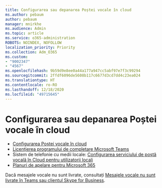 ```yaml
---
title: Configurarea sau depanarea Poștei vocale în cloud
ms.author: pebaum
author: pebaum
manager: mnirkhe
ms.audience: Admin
ms.topic: article
ms.service: o365-administration
ROBOTS: NOINDEX, NOFOLLOW
localization_priority: Priority
ms.collection: Adm_O365
ms.custom:
- "9002347"
- "4567"
ms.openlocfilehash: 9b59d9e8ee0a44a177a947cc5abf97e7f3c99294
ms.sourcegitcommit: 2ffdf6096de5608b117c6677d3cd7dd4c23ea024
ms.translationtype: HT
ms.contentlocale: ro-RO
ms.lasthandoff: 12/18/2020
ms.locfileid: "49715645"
---
```

# <a name="set-up-or-troubleshoot-cloud-voicemail"></a>Configurarea sau depanarea Poștei vocale în cloud

- [Configurarea Poștei vocale în cloud](https://docs.microsoft.com/microsoftteams/set-up-phone-system-voicemail) 
- [Licențierea programului de completare Microsoft Teams](https://docs.microsoft.com/microsoftteams/teams-add-on-licensing/microsoft-teams-add-on-licensing) 
- Sistem de telefonie cu medii locale: [Configurarea serviciului de poștă vocală în Cloud pentru utilizatorii locali](https://docs.microsoft.com/skypeforbusiness/hybrid/configure-cloud-voicemail) 
- [Planuri de apelare pentru Microsoft 365](https://docs.microsoft.com//microsoftteams/calling-plans-for-office-365) 

Dacă mesajele vocale nu sunt livrate, consultați [ Mesajele vocale nu sunt livrate în Teams sau clientul Skype for Business](https://docs.microsoft.com/SkypeForBusiness/troubleshoot/hybrid-phone-system/voicemails-not-delivered).